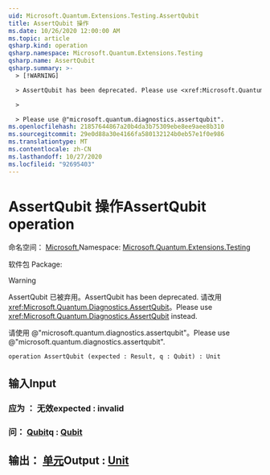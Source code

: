 ```yaml
---
uid: Microsoft.Quantum.Extensions.Testing.AssertQubit
title: AssertQubit 操作
ms.date: 10/26/2020 12:00:00 AM
ms.topic: article
qsharp.kind: operation
qsharp.namespace: Microsoft.Quantum.Extensions.Testing
qsharp.name: AssertQubit
qsharp.summary: >-
  > [!WARNING]

  > AssertQubit has been deprecated. Please use <xref:Microsoft.Quantum.Diagnostics.AssertQubit> instead.

  >

  > Please use @"microsoft.quantum.diagnostics.assertqubit".
ms.openlocfilehash: 21857644867a20b4da3b75309ebe8ee9aee8b310
ms.sourcegitcommit: 29e0d88a30e4166fa580132124b0eb57e1f0e986
ms.translationtype: MT
ms.contentlocale: zh-CN
ms.lasthandoff: 10/27/2020
ms.locfileid: "92695403"
---
```

# <a name="assertqubit-operation"></a><span data-ttu-id="f5055-102">AssertQubit 操作</span><span class="sxs-lookup"><span data-stu-id="f5055-102">AssertQubit operation</span></span>

<span data-ttu-id="f5055-103">命名空间： [Microsoft.](xref:Microsoft.Quantum.Extensions.Testing)</span><span class="sxs-lookup"><span data-stu-id="f5055-103">Namespace: [Microsoft.Quantum.Extensions.Testing](xref:Microsoft.Quantum.Extensions.Testing)</span></span>

<span data-ttu-id="f5055-104">软件包 [](https://nuget.org/packages/)</span><span class="sxs-lookup"><span data-stu-id="f5055-104">Package: [](https://nuget.org/packages/)</span></span>


> [!WARNING]
> <span data-ttu-id="f5055-105">AssertQubit 已被弃用。</span><span class="sxs-lookup"><span data-stu-id="f5055-105">AssertQubit has been deprecated.</span></span> <span data-ttu-id="f5055-106">请改用 <xref:Microsoft.Quantum.Diagnostics.AssertQubit>。</span><span class="sxs-lookup"><span data-stu-id="f5055-106">Please use <xref:Microsoft.Quantum.Diagnostics.AssertQubit> instead.</span></span>
>
> <span data-ttu-id="f5055-107">请使用 @"microsoft.quantum.diagnostics.assertqubit"。</span><span class="sxs-lookup"><span data-stu-id="f5055-107">Please use @"microsoft.quantum.diagnostics.assertqubit".</span></span>



```qsharp
operation AssertQubit (expected : Result, q : Qubit) : Unit
```


## <a name="input"></a><span data-ttu-id="f5055-108">输入</span><span class="sxs-lookup"><span data-stu-id="f5055-108">Input</span></span>

### <a name="expected--__invalidresult__"></a><span data-ttu-id="f5055-109">应为 __： <Result> 无效__</span><span class="sxs-lookup"><span data-stu-id="f5055-109">expected : __invalid<Result>__</span></span>




### <a name="q--qubit"></a><span data-ttu-id="f5055-110">问： [Qubit](xref:microsoft.quantum.lang-ref.qubit)</span><span class="sxs-lookup"><span data-stu-id="f5055-110">q : [Qubit](xref:microsoft.quantum.lang-ref.qubit)</span></span>





## <a name="output--unit"></a><span data-ttu-id="f5055-111">输出： [单元](xref:microsoft.quantum.lang-ref.unit)</span><span class="sxs-lookup"><span data-stu-id="f5055-111">Output : [Unit](xref:microsoft.quantum.lang-ref.unit)</span></span>

